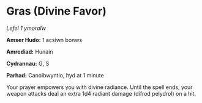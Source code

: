 # Gras (Divine Favor)

*Lefel 1 ymoralw*

**Amser Hudo:** 1 acsiwn bonws

**Amrediad:** Hunain

**Cydrannau:** G, S

**Parhad:** Canolbwyntio, hyd at 1 minute

Your prayer empowers you with divine radiance. Until the spell ends, your weapon attacks deal an extra 1d4 radiant damage (difrod pelydrol) on a hit.